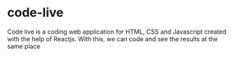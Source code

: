 # code-live
Code live is a coding web application for HTML, CSS and Javascript created with the help of Reactjs. With this, we can code and see the results at the same place
